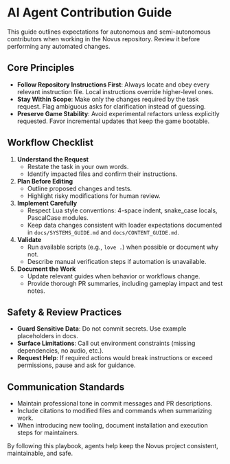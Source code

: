 # AI Agent Contribution Guide

This guide outlines expectations for autonomous and semi-autonomous contributors when working in the Novus repository. Review it before performing any automated changes.

## Core Principles
- **Follow Repository Instructions First**: Always locate and obey every relevant instruction file. Local instructions override higher-level ones.
- **Stay Within Scope**: Make only the changes required by the task request. Flag ambiguous asks for clarification instead of guessing.
- **Preserve Game Stability**: Avoid experimental refactors unless explicitly requested. Favor incremental updates that keep the game bootable.

## Workflow Checklist
1. **Understand the Request**
   - Restate the task in your own words.
   - Identify impacted files and confirm their instructions.
2. **Plan Before Editing**
   - Outline proposed changes and tests.
   - Highlight risky modifications for human review.
3. **Implement Carefully**
   - Respect Lua style conventions: 4-space indent, snake_case locals, PascalCase modules.
   - Keep data changes consistent with loader expectations documented in `docs/SYSTEMS_GUIDE.md` and `docs/CONTENT_GUIDE.md`.
4. **Validate**
   - Run available scripts (e.g., `love .`) when possible or document why not.
   - Describe manual verification steps if automation is unavailable.
5. **Document the Work**
   - Update relevant guides when behavior or workflows change.
   - Provide thorough PR summaries, including gameplay impact and test notes.

## Safety & Review Practices
- **Guard Sensitive Data**: Do not commit secrets. Use example placeholders in docs.
- **Surface Limitations**: Call out environment constraints (missing dependencies, no audio, etc.).
- **Request Help**: If required actions would break instructions or exceed permissions, pause and ask for guidance.

## Communication Standards
- Maintain professional tone in commit messages and PR descriptions.
- Include citations to modified files and commands when summarizing work.
- When introducing new tooling, document installation and execution steps for maintainers.

By following this playbook, agents help keep the Novus project consistent, maintainable, and safe.
